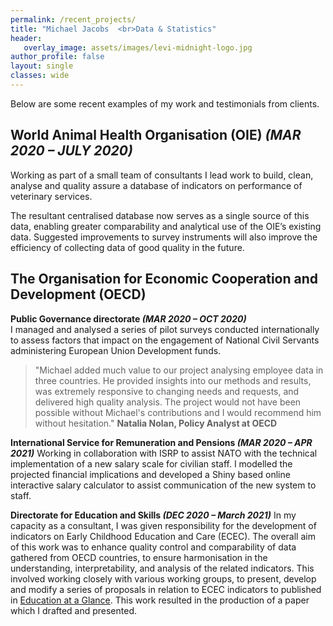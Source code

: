 ```yaml
---
permalink: /recent_projects/
title: "Michael Jacobs  <br>Data & Statistics"
header: 
   overlay_image: assets/images/levi-midnight-logo.jpg
author_profile: false
layout: single
classes: wide
---
```


Below are some recent examples of my work and testimonials from clients. 

## World Animal Health Organisation (OIE) *(MAR 2020 – JULY 2020)*
Working as part of a small team of consultants I lead work to build, clean, analyse and quality assure a database of indicators on performance of veterinary services.

The resultant centralised database now serves as a single source of this data, enabling greater comparability and analytical use of the OIE’s existing data. Suggested improvements to survey instruments will also improve the efficiency of collecting data of good quality in the future. 

## The Organisation for Economic Cooperation and Development (OECD)
**Public Governance directorate *(MAR 2020 – OCT 2020)***  
I managed and analysed a series of pilot surveys conducted internationally to assess factors that impact on the engagement of National Civil Servants administering European Union Development funds.

> "Michael added much value to our project analysing employee data in three countries. He provided insights into our methods and results, was extremely 
> responsive to changing needs and requests, and delivered high quality analysis. The project would not have been possible without Michael's contributions and
> I would recommend him without hesitation." 
**Natalia Nolan, Policy Analyst at OECD**

**International Service for Remuneration and Pensions *(MAR 2020 – APR 2021)***
Working in collaboration with ISRP to assist NATO with the technical implementation of a new salary scale for civilian staff. I modelled the projected financial implications and developed a Shiny based online interactive salary calculator to assist communication of the new system to staff.

**Directorate for Education and Skills *(DEC 2020 – March 2021)***
In my capacity as a consultant, I was given responsibility for the development of indicators on Early Childhood Education and Care (ECEC). The overall aim of this work was to enhance quality control and comparability of data gathered from OECD countries, to ensure harmonisation in the understanding, interpretability, and analysis of the related indicators. This involved working closely with various working groups, to present, develop and modify a series of proposals in relation to ECEC indicators to published in [Education at a Glance](https://www.oecd.org/education/education-at-a-glance/). This work resulted in the production of a paper which I drafted and presented. 
